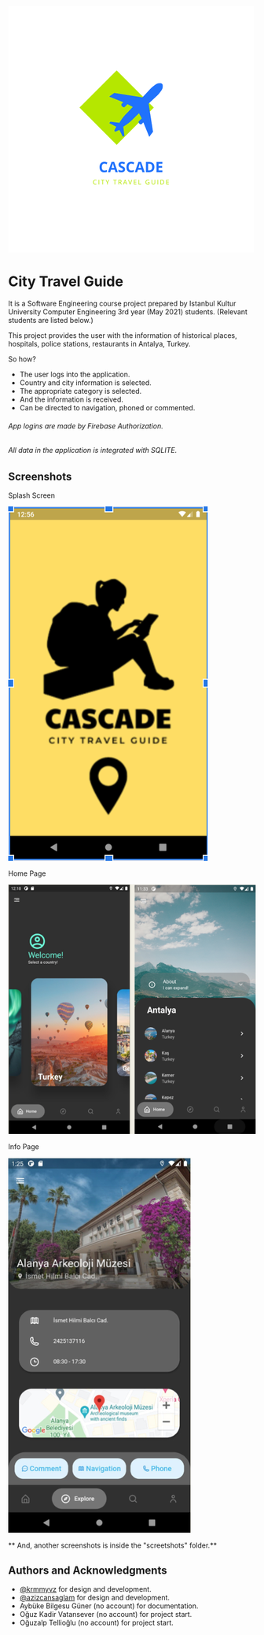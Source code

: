 
![Logo](https://github.com/berfingrz/city-travel-guide/blob/4a57b32860dcc67a9c9f93b2cf2af9b1bcb50122/screenshots/CASCADE.png)

    
# City Travel Guide

It is a Software Engineering course project prepared by Istanbul Kultur University Computer Engineering 3rd year (May 2021) students. (Relevant students are listed below.)

This project provides the user with the information of historical places, hospitals, police stations, restaurants in Antalya, Turkey.

So how?

- The user logs into the application.
- Country and city information is selected.
- The appropriate category is selected.
- And the information is received.
- Can be directed to navigation, phoned or commented.

###### App logins are made by Firebase Authorization.
###### All data in the application is integrated with SQLITE.


## Screenshots

Splash Screen



![Uygulama Ekran Görüntüsü](https://github.com/berfingrz/city-travel-guide/blob/92a3370f39e8bb231feb571fc56dc75e810efb42/screenshots/splash.png)

Home Page



![Uygulama Ekran Görüntüsü](https://github.com/berfingrz/city-travel-guide/blob/92a3370f39e8bb231feb571fc56dc75e810efb42/screenshots/homepage.png)

Info Page



![Uygulama Ekran Görüntüsü](https://github.com/berfingrz/city-travel-guide/blob/92a3370f39e8bb231feb571fc56dc75e810efb42/screenshots/infopage.png)

** And, another screenshots is inside the "screetshots" folder.**
## Authors and Acknowledgments

- [@krmmyvz](https://github.com/krmmyvz) for design and development.
- [@azizcansaglam](https://github.com/azizcansaglam) for design and development.
- Aybüke Bilgesu Güner (no account) for documentation.
- Oğuz Kadir Vatansever (no account) for project start.
- Oğuzalp Tellioğlu (no account) for project start.
  
